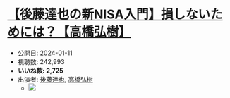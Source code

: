 # [【後藤達也の新NISA入門】損しないためには？【高橋弘樹】](https://www.youtube.com/watch?v=e9drRMOcscY)
-   公開日: 2024-01-11
-   視聴数: 242,993
-   **いいね数: 2,725**
-   出演者: [後藤達也](/rehacq_fan/people/後藤達也 "wikilink"), [高橋弘樹](/rehacq_fan/people/高橋弘樹 "wikilink")
    - [![](https://img.youtube.com/vi/e9drRMOcscY/hqdefault.jpg)](https://www.youtube.com/watch?v=e9drRMOcscY)
